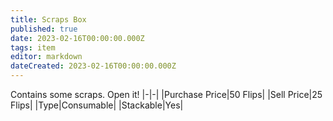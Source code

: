 ```yaml
---
title: Scraps Box
published: true
date: 2023-02-16T00:00:00.000Z
tags: item
editor: markdown
dateCreated: 2023-02-16T00:00:00.000Z
---
```


Contains some scraps. Open it!
|-|-|
|Purchase Price|50 Flips|
|Sell Price|25 Flips|
|Type|Consumable|
|Stackable|Yes|

